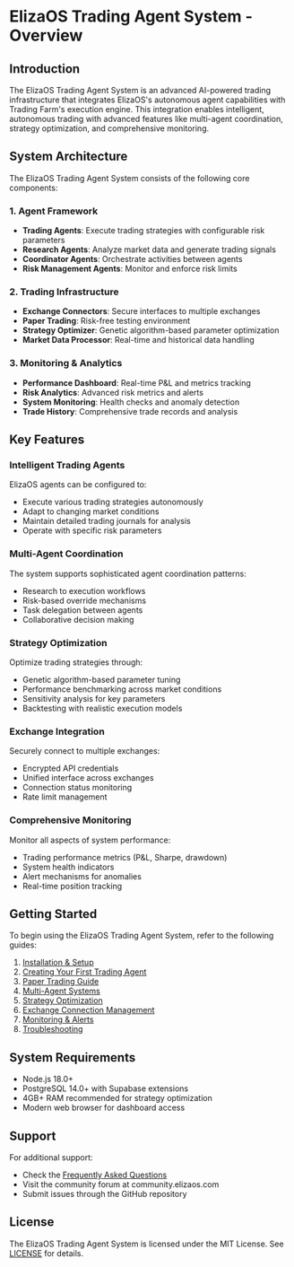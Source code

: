 # ElizaOS Trading Agent System - Overview

## Introduction

The ElizaOS Trading Agent System is an advanced AI-powered trading infrastructure that integrates ElizaOS's autonomous agent capabilities with Trading Farm's execution engine. This integration enables intelligent, autonomous trading with advanced features like multi-agent coordination, strategy optimization, and comprehensive monitoring.

## System Architecture

The ElizaOS Trading Agent System consists of the following core components:

### 1. Agent Framework

- **Trading Agents**: Execute trading strategies with configurable risk parameters
- **Research Agents**: Analyze market data and generate trading signals
- **Coordinator Agents**: Orchestrate activities between agents
- **Risk Management Agents**: Monitor and enforce risk limits

### 2. Trading Infrastructure

- **Exchange Connectors**: Secure interfaces to multiple exchanges
- **Paper Trading**: Risk-free testing environment
- **Strategy Optimizer**: Genetic algorithm-based parameter optimization
- **Market Data Processor**: Real-time and historical data handling

### 3. Monitoring & Analytics

- **Performance Dashboard**: Real-time P&L and metrics tracking
- **Risk Analytics**: Advanced risk metrics and alerts
- **System Monitoring**: Health checks and anomaly detection
- **Trade History**: Comprehensive trade records and analysis

## Key Features

### Intelligent Trading Agents

ElizaOS agents can be configured to:
- Execute various trading strategies autonomously
- Adapt to changing market conditions
- Maintain detailed trading journals for analysis
- Operate with specific risk parameters

### Multi-Agent Coordination

The system supports sophisticated agent coordination patterns:
- Research to execution workflows
- Risk-based override mechanisms
- Task delegation between agents
- Collaborative decision making

### Strategy Optimization

Optimize trading strategies through:
- Genetic algorithm-based parameter tuning
- Performance benchmarking across market conditions
- Sensitivity analysis for key parameters
- Backtesting with realistic execution models

### Exchange Integration

Securely connect to multiple exchanges:
- Encrypted API credentials
- Unified interface across exchanges
- Connection status monitoring
- Rate limit management

### Comprehensive Monitoring

Monitor all aspects of system performance:
- Trading performance metrics (P&L, Sharpe, drawdown)
- System health indicators
- Alert mechanisms for anomalies
- Real-time position tracking

## Getting Started

To begin using the ElizaOS Trading Agent System, refer to the following guides:

1. [Installation & Setup](./installation.md)
2. [Creating Your First Trading Agent](./first-agent.md)
3. [Paper Trading Guide](./paper-trading.md)
4. [Multi-Agent Systems](./multi-agent-systems.md)
5. [Strategy Optimization](./strategy-optimization.md)
6. [Exchange Connection Management](./exchange-connections.md)
7. [Monitoring & Alerts](./monitoring.md)
8. [Troubleshooting](./troubleshooting.md)

## System Requirements

- Node.js 18.0+
- PostgreSQL 14.0+ with Supabase extensions
- 4GB+ RAM recommended for strategy optimization
- Modern web browser for dashboard access

## Support

For additional support:
- Check the [Frequently Asked Questions](./faq.md)
- Visit the community forum at community.elizaos.com
- Submit issues through the GitHub repository

## License

The ElizaOS Trading Agent System is licensed under the MIT License. See [LICENSE](../LICENSE) for details.
